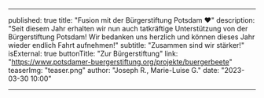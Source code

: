 ---

published: true
title: "Fusion mit der Bürgerstiftung&nbsp;Potsdam&nbsp;❤️"
description: "Seit diesem Jahr erhalten wir nun auch tatkräftige Unterstützung von der Bürgerstiftung&nbsp;Potsdam! Wir bedanken uns herzlich und können dieses Jahr wieder endlich Fahrt aufnehmen!"
subtitle: "Zusammen sind wir stärker!"
isExternal: true
buttonTitle: "Zur Bürgerstiftung"
link: "https://www.potsdamer-buergerstiftung.org/projekte/buergerbeete"
teaserImg: "teaser.png"
author: "Joseph R., Marie-Luise G."
date: "2023-03-30 10:00"

---